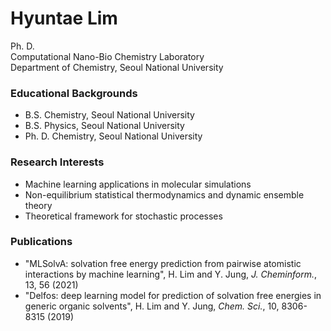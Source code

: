 # Hyuntae Lim

Ph. D.<br>
Computational Nano-Bio Chemistry Laboratory<br>
Department of Chemistry, Seoul National University

### Educational Backgrounds

- B.S. Chemistry, Seoul National University
- B.S. Physics, Seoul National University
- Ph. D. Chemistry, Seoul National University

### Research Interests

- Machine learning applications in molecular simulations
- Non-equilibrium statistical thermodynamics and dynamic ensemble theory
- Theoretical framework for stochastic processes

### Publications

- "MLSolvA: solvation free energy prediction from pairwise atomistic interactions by machine learning",
H. Lim and Y. Jung, _J. Cheminform._, 13, 56 (2021)
- "Delfos: deep learning model for prediction of solvation free energies in generic organic solvents",
H. Lim and Y. Jung, _Chem. Sci._, 10, 8306-8315 (2019)
